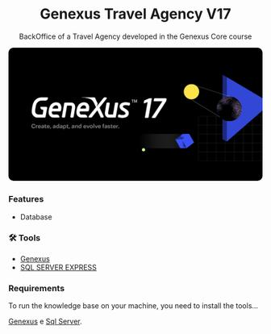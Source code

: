 <h1 align=center>Genexus Travel Agency V17</h1>
<p align=center>BackOffice of a Travel Agency developed in the Genexus Core course</p>
<img style="border-radius: 10px" src="https://github.com/itsmenicky/Genexus-Travel-Agency/blob/main/img/genexus_banner.png">

### Features

- Database

### 🛠 Tools

- [Genexus](https://www.genexus.com/pt/)
- [SQL SERVER EXPRESS](https://www.microsoft.com/pt-br/download/details.aspx?id=101064)

### Requirements

To run the knowledge base on your machine, you need to install the tools...

[Genexus](https://www.genexus.com/pt/) e [Sql Server](https://www.microsoft.com/pt-br/sql-server/sql-server-downloads).
